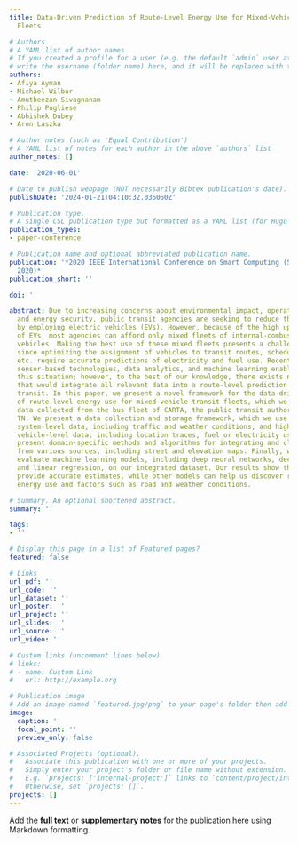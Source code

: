 ```yaml
---
title: Data-Driven Prediction of Route-Level Energy Use for Mixed-Vehicle Transit
  Fleets

# Authors
# A YAML list of author names
# If you created a profile for a user (e.g. the default `admin` user at `content/authors/admin/`), 
# write the username (folder name) here, and it will be replaced with their full name and linked to their profile.
authors:
- Afiya Ayman
- Michael Wilbur
- Amutheezan Sivagnanam
- Philip Pugliese
- Abhishek Dubey
- Aron Laszka

# Author notes (such as 'Equal Contribution')
# A YAML list of notes for each author in the above `authors` list
author_notes: []

date: '2020-06-01'

# Date to publish webpage (NOT necessarily Bibtex publication's date).
publishDate: '2024-01-21T04:10:32.036060Z'

# Publication type.
# A single CSL publication type but formatted as a YAML list (for Hugo requirements).
publication_types:
- paper-conference

# Publication name and optional abbreviated publication name.
publication: '*2020 IEEE International Conference on Smart Computing (SMARTCOMP) (SMARTCOMP
  2020)*'
publication_short: ''

doi: ''

abstract: Due to increasing concerns about environmental impact, operating costs,
  and energy security, public transit agencies are seeking to reduce their fuel use
  by employing electric vehicles (EVs). However, because of the high upfront cost
  of EVs, most agencies can afford only mixed fleets of internal-combustion and electric
  vehicles. Making the best use of these mixed fleets presents a challenge for agencies
  since optimizing the assignment of vehicles to transit routes, scheduling charging,
  etc. require accurate predictions of electricity and fuel use. Recent advances in
  sensor-based technologies, data analytics, and machine learning enable remedying
  this situation; however, to the best of our knowledge, there exists no framework
  that would integrate all relevant data into a route-level prediction model for public
  transit. In this paper, we present a novel framework for the data-driven prediction
  of route-level energy use for mixed-vehicle transit fleets, which we evaluate using
  data collected from the bus fleet of CARTA, the public transit authority of Chattanooga,
  TN. We present a data collection and storage framework, which we use to capture
  system-level data, including traffic and weather conditions, and high-frequency
  vehicle-level data, including location traces, fuel or electricity use, etc. We
  present domain-specific methods and algorithms for integrating and cleansing data
  from various sources, including street and elevation maps. Finally, we train and
  evaluate machine learning models, including deep neural networks, decision trees,
  and linear regression, on our integrated dataset. Our results show that neural networks
  provide accurate estimates, while other models can help us discover relations between
  energy use and factors such as road and weather conditions.

# Summary. An optional shortened abstract.
summary: ''

tags:
- ''

# Display this page in a list of Featured pages?
featured: false

# Links
url_pdf: ''
url_code: ''
url_dataset: ''
url_poster: ''
url_project: ''
url_slides: ''
url_source: ''
url_video: ''

# Custom links (uncomment lines below)
# links:
# - name: Custom Link
#   url: http://example.org

# Publication image
# Add an image named `featured.jpg/png` to your page's folder then add a caption below.
image:
  caption: ''
  focal_point: ''
  preview_only: false

# Associated Projects (optional).
#   Associate this publication with one or more of your projects.
#   Simply enter your project's folder or file name without extension.
#   E.g. `projects: ['internal-project']` links to `content/project/internal-project/index.md`.
#   Otherwise, set `projects: []`.
projects: []
---
```


Add the **full text** or **supplementary notes** for the publication here using Markdown formatting.

